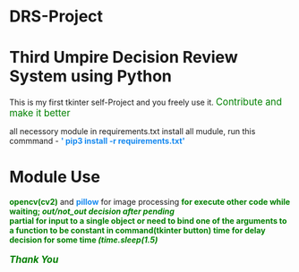 # DRS-Project
<h1>Third Umpire Decision Review System using Python</h1>
This is my first tkinter self-Project and you freely use it. <span style="color:green;"><big> Contribute and make it better </big></span>

all necessory module in requirements.txt
install all mudule, run this commmand  - <b style="color:#1589F0;">' pip3 install -r requirements.txt'</b>


<h1>Module Use</h1>
<b style="color:green;">opencv(cv2)</b> and <b style="color:#1589F0;">pillow</b> for image processing 
<b style="color:green;"><Threading</b> for execute other code while waiting;  <i>out/not_out decision after pending</i></br>
<b style="color:green;">partial</b> for input to a single object or need to bind one of the arguments to a function to be constant in command(tkinter button)
<b style="color:green;">time</b> for delay decision for some time <i>(time.sleep(1.5)</i>
  </br></br>
  <big><i>Thank You</i></big>
